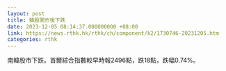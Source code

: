 ```yaml
---
layout: post
title: 韓股開市後下跌
date: 2023-12-05 08:14:37.000000000 +08:00
link: https://news.rthk.hk/rthk/ch/component/k2/1730746-20231205.htm
categories: rthk
---
```


南韓股市下跌。首爾綜合指數較早時報2496點，跌18點，跌幅0.74%。
